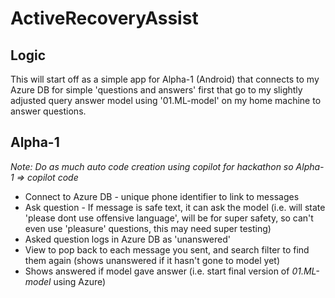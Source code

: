 # ActiveRecoveryAssist

## Logic

This will start off as a simple app for Alpha-1 (Android) that connects to my Azure DB for simple 'questions and answers' first that go to my slightly adjusted query answer model using '01.ML-model' on my home machine to answer questions.

## Alpha-1

*Note: Do as much auto code creation using copilot for hackathon so Alpha-1 => copilot code*

- Connect to Azure DB - unique phone identifier to link to messages
- Ask question - If message is safe text, it can ask the model (i.e. will state 'please dont use offensive language', will be for super safety, so can't even use 'pleasure' questions, this may need super testing)
- Asked question logs in Azure DB as 'unanswered'
- View to pop back to each message you sent, and search filter to find them again (shows unanswered if it hasn't gone to model yet)
- Shows answered if model gave answer (i.e. start final version of *01.ML-model* using Azure)